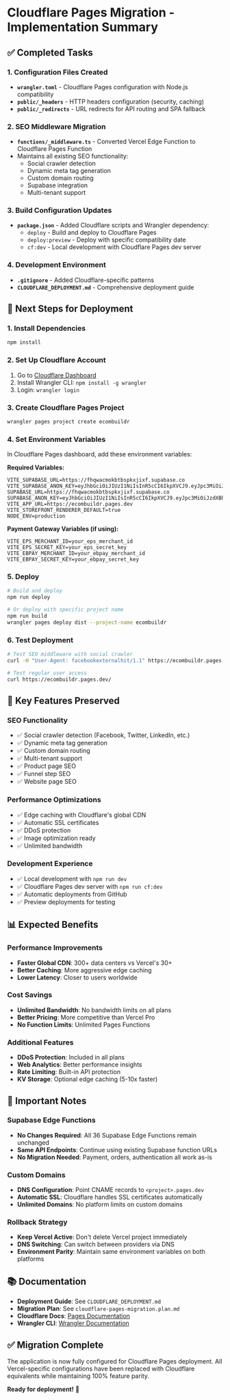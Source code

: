 # Cloudflare Pages Migration - Implementation Summary

## ✅ Completed Tasks

### 1. Configuration Files Created
- **`wrangler.toml`** - Cloudflare Pages configuration with Node.js compatibility
- **`public/_headers`** - HTTP headers configuration (security, caching)
- **`public/_redirects`** - URL redirects for API routing and SPA fallback

### 2. SEO Middleware Migration
- **`functions/_middleware.ts`** - Converted Vercel Edge Function to Cloudflare Pages Function
- Maintains all existing SEO functionality:
  - Social crawler detection
  - Dynamic meta tag generation
  - Custom domain routing
  - Supabase integration
  - Multi-tenant support

### 3. Build Configuration Updates
- **`package.json`** - Added Cloudflare scripts and Wrangler dependency:
  - `deploy` - Build and deploy to Cloudflare Pages
  - `deploy:preview` - Deploy with specific compatibility date
  - `cf:dev` - Local development with Cloudflare Pages dev server

### 4. Development Environment
- **`.gitignore`** - Added Cloudflare-specific patterns
- **`CLOUDFLARE_DEPLOYMENT.md`** - Comprehensive deployment guide

## 🚀 Next Steps for Deployment

### 1. Install Dependencies
```bash
npm install
```

### 2. Set Up Cloudflare Account
1. Go to [Cloudflare Dashboard](https://dash.cloudflare.com)
2. Install Wrangler CLI: `npm install -g wrangler`
3. Login: `wrangler login`

### 3. Create Cloudflare Pages Project
```bash
wrangler pages project create ecombuildr
```

### 4. Set Environment Variables
In Cloudflare Pages dashboard, add these environment variables:

**Required Variables:**
```
VITE_SUPABASE_URL=https://fhqwacmokbtbspkxjixf.supabase.co
VITE_SUPABASE_ANON_KEY=eyJhbGciOiJIUzI1NiIsInR5cCI6IkpXVCJ9.eyJpc3MiOiJzdXBhYmFzZSIsInJlZiI6ImZocXdhY21va2J0YnNwa3hqaXhmIiwicm9sZSI6ImFub24iLCJpYXQiOjE3NTM2MjYyMzUsImV4cCI6MjA2OTIwMjIzNX0.BaqDCDcynSahyDxEUIyZLLtyXpd959y5Tv6t6tIF3GM
SUPABASE_URL=https://fhqwacmokbtbspkxjixf.supabase.co
SUPABASE_ANON_KEY=eyJhbGciOiJIUzI1NiIsInR5cCI6IkpXVCJ9.eyJpc3MiOiJzdXBhYmFzZSIsInJlZiI6ImZocXdhY21va2J0YnNwa3hqaXhmIiwicm9sZSI6ImFub24iLCJpYXQiOjE3NTM2MjYyMzUsImV4cCI6MjA2OTIwMjIzNX0.BaqDCDcynSahyDxEUIyZLLtyXpd959y5Tv6t6tIF3GM
VITE_APP_URL=https://ecombuildr.pages.dev
VITE_STOREFRONT_RENDERER_DEFAULT=true
NODE_ENV=production
```

**Payment Gateway Variables (if using):**
```
VITE_EPS_MERCHANT_ID=your_eps_merchant_id
VITE_EPS_SECRET_KEY=your_eps_secret_key
VITE_EBPAY_MERCHANT_ID=your_ebpay_merchant_id
VITE_EBPAY_SECRET_KEY=your_ebpay_secret_key
```

### 5. Deploy
```bash
# Build and deploy
npm run deploy

# Or deploy with specific project name
npm run build
wrangler pages deploy dist --project-name ecombuildr
```

### 6. Test Deployment
```bash
# Test SEO middleware with social crawler
curl -H "User-Agent: facebookexternalhit/1.1" https://ecombuildr.pages.dev/

# Test regular user access
curl https://ecombuildr.pages.dev/
```

## 🔧 Key Features Preserved

### SEO Functionality
- ✅ Social crawler detection (Facebook, Twitter, LinkedIn, etc.)
- ✅ Dynamic meta tag generation
- ✅ Custom domain routing
- ✅ Multi-tenant support
- ✅ Product page SEO
- ✅ Funnel step SEO
- ✅ Website page SEO

### Performance Optimizations
- ✅ Edge caching with Cloudflare's global CDN
- ✅ Automatic SSL certificates
- ✅ DDoS protection
- ✅ Image optimization ready
- ✅ Unlimited bandwidth

### Development Experience
- ✅ Local development with `npm run dev`
- ✅ Cloudflare Pages dev server with `npm run cf:dev`
- ✅ Automatic deployments from GitHub
- ✅ Preview deployments for testing

## 📊 Expected Benefits

### Performance Improvements
- **Faster Global CDN**: 300+ data centers vs Vercel's 30+
- **Better Caching**: More aggressive edge caching
- **Lower Latency**: Closer to users worldwide

### Cost Savings
- **Unlimited Bandwidth**: No bandwidth limits on all plans
- **Better Pricing**: More competitive than Vercel Pro
- **No Function Limits**: Unlimited Pages Functions

### Additional Features
- **DDoS Protection**: Included in all plans
- **Web Analytics**: Better performance insights
- **Rate Limiting**: Built-in API protection
- **KV Storage**: Optional edge caching (5-10x faster)

## 🚨 Important Notes

### Supabase Edge Functions
- **No Changes Required**: All 36 Supabase Edge Functions remain unchanged
- **Same API Endpoints**: Continue using existing Supabase function URLs
- **No Migration Needed**: Payment, orders, authentication all work as-is

### Custom Domains
- **DNS Configuration**: Point CNAME records to `<project>.pages.dev`
- **Automatic SSL**: Cloudflare handles SSL certificates automatically
- **Unlimited Domains**: No platform limits on custom domains

### Rollback Strategy
- **Keep Vercel Active**: Don't delete Vercel project immediately
- **DNS Switching**: Can switch between providers via DNS
- **Environment Parity**: Maintain same environment variables on both platforms

## 📚 Documentation

- **Deployment Guide**: See `CLOUDFLARE_DEPLOYMENT.md`
- **Migration Plan**: See `cloudflare-pages-migration.plan.md`
- **Cloudflare Docs**: [Pages Documentation](https://developers.cloudflare.com/pages/)
- **Wrangler CLI**: [Wrangler Documentation](https://developers.cloudflare.com/workers/wrangler/)

## ✅ Migration Complete

The application is now fully configured for Cloudflare Pages deployment. All Vercel-specific configurations have been replaced with Cloudflare equivalents while maintaining 100% feature parity.

**Ready for deployment!** 🎉
